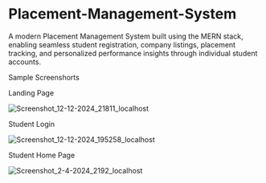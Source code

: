 # Placement-Management-System
A modern Placement Management System built using the MERN stack, enabling seamless student registration, company listings, placement tracking, and personalized performance insights through individual student accounts.

Sample Screenshorts

Landing Page

![Screenshot_12-12-2024_21811_localhost](https://github.com/user-attachments/assets/998d8273-39c4-4593-af12-84480123b108)

Student Login 

![Screenshot_12-12-2024_195258_localhost](https://github.com/user-attachments/assets/b4aacc9f-fa80-4ea7-9486-3fc67defd4b5)

Student Home Page

![Screenshot_2-4-2024_2192_localhost](https://github.com/user-attachments/assets/ccbf31bb-8b4d-4f9f-8f5e-105005baeefb)



